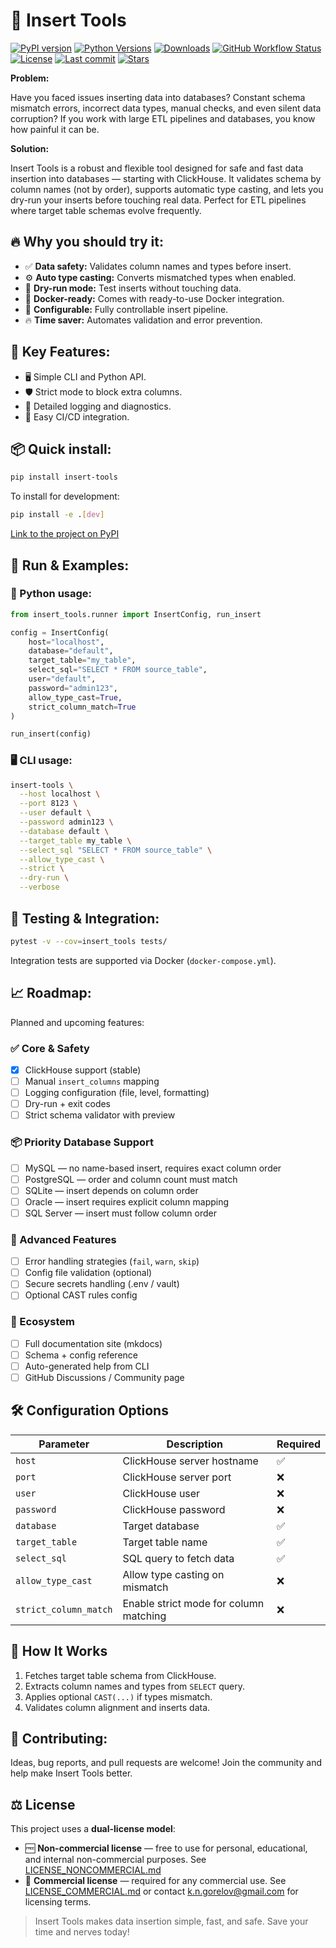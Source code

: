 # 🚀 Insert Tools

[![PyPI version](https://img.shields.io/pypi/v/insert-tools)](https://pypi.org/project/insert-tools/)
[![Python Versions](https://img.shields.io/pypi/pyversions/insert-tools)](https://pypi.org/project/insert-tools/)
[![Downloads](https://img.shields.io/pypi/dm/insert-tools)](https://pypi.org/project/insert-tools/)
[![GitHub Workflow Status](https://img.shields.io/github/actions/workflow/status/castengine/insert-tools/python-ci.yml?branch=main)](https://github.com/castengine/insert-tools/actions)
[![License](https://img.shields.io/github/license/castengine/insert-tools)](https://github.com/castengine/insert-tools/blob/main/LICENSE_NONCOMMERCIAL.md)
[![Last commit](https://img.shields.io/github/last-commit/castengine/insert-tools)](https://github.com/castengine/insert-tools/commits)
[![Stars](https://img.shields.io/github/stars/castengine/insert-tools?style=social)](https://github.com/castengine/insert-tools)

**Problem:**

Have you faced issues inserting data into databases? Constant schema mismatch errors, incorrect data types, manual checks, and even silent data corruption? If you work with large ETL pipelines and databases, you know how painful it can be.

**Solution:**

Insert Tools is a robust and flexible tool designed for safe and fast data insertion into databases — starting with ClickHouse. It validates schema by column names (not by order), supports automatic type casting, and lets you dry-run your inserts before touching real data. Perfect for ETL pipelines where target table schemas evolve frequently.

## 🔥 Why you should try it:

* ✅ **Data safety:** Validates column names and types before insert.
* ⚙️ **Auto type casting:** Converts mismatched types when enabled.
* 🚧 **Dry-run mode:** Test inserts without touching data.
* 🐳 **Docker-ready:** Comes with ready-to-use Docker integration.
* 🔧 **Configurable:** Fully controllable insert pipeline.
* 🔥 **Time saver:** Automates validation and error prevention.

## 🎯 Key Features:

* 🖥️ Simple CLI and Python API.
* 🛡️ Strict mode to block extra columns.
* 📌 Detailed logging and diagnostics.
* 🔄 Easy CI/CD integration.

## 📦 Quick install:

```bash
pip install insert-tools
```

To install for development:

```bash
pip install -e .[dev]
```

[Link to the project on PyPI](https://pypi.org/project/insert-tools/)

## 🚀 Run & Examples:

### 🐍 Python usage:

```python
from insert_tools.runner import InsertConfig, run_insert

config = InsertConfig(
    host="localhost",
    database="default",
    target_table="my_table",
    select_sql="SELECT * FROM source_table",
    user="default",
    password="admin123",
    allow_type_cast=True,
    strict_column_match=True
)

run_insert(config)
```

### 🖥️ CLI usage:

```bash
insert-tools \
  --host localhost \
  --port 8123 \
  --user default \
  --password admin123 \
  --database default \
  --target_table my_table \
  --select_sql "SELECT * FROM source_table" \
  --allow_type_cast \
  --strict \
  --dry-run \
  --verbose
```

## 🧪 Testing & Integration:

```bash
pytest -v --cov=insert_tools tests/
```

Integration tests are supported via Docker (`docker-compose.yml`).

## 📈 Roadmap:

Planned and upcoming features:

### ✅ Core & Safety
- [x] ClickHouse support (stable)
- [ ] Manual `insert_columns` mapping
- [ ] Logging configuration (file, level, formatting)
- [ ] Dry-run + exit codes
- [ ] Strict schema validator with preview

### 📦 Priority Database Support
- [ ] MySQL — no name-based insert, requires exact column order
- [ ] PostgreSQL — order and column count must match
- [ ] SQLite — insert depends on column order
- [ ] Oracle — insert requires explicit column mapping
- [ ] SQL Server — insert must follow column order

### 🧰 Advanced Features
- [ ] Error handling strategies (`fail`, `warn`, `skip`)
- [ ] Config file validation (optional)
- [ ] Secure secrets handling (.env / vault)
- [ ] Optional CAST rules config

### 📘 Ecosystem
- [ ] Full documentation site (mkdocs)
- [ ] Schema + config reference
- [ ] Auto-generated help from CLI
- [ ] GitHub Discussions / Community page

## 🛠️ Configuration Options

| Parameter             | Description                            | Required |
| --------------------- | -------------------------------------- | -------- |
| `host`                | ClickHouse server hostname             | ✅        |
| `port`                | ClickHouse server port                 | ❌        |
| `user`                | ClickHouse user                        | ❌        |
| `password`            | ClickHouse password                    | ❌        |
| `database`            | Target database                        | ✅        |
| `target_table`        | Target table name                      | ✅        |
| `select_sql`          | SQL query to fetch data                | ✅        |
| `allow_type_cast`     | Allow type casting on mismatch         | ❌        |
| `strict_column_match` | Enable strict mode for column matching | ❌        |

## 🧱 How It Works

1. Fetches target table schema from ClickHouse.
2. Extracts column names and types from `SELECT` query.
3. Applies optional `CAST(...)` if types mismatch.
4. Validates column alignment and inserts data.

## 🤝 Contributing:

Ideas, bug reports, and pull requests are welcome! Join the community and help make Insert Tools better.

## ⚖️ License

This project uses a **dual-license model**:

* 🆓 **Non-commercial license** — free to use for personal, educational, and internal non-commercial purposes. See [LICENSE\_NONCOMMERCIAL.md](./LICENSE_NONCOMMERCIAL.md)
* 💼 **Commercial license** — required for any commercial use. See [LICENSE\_COMMERCIAL.md](./LICENSE_COMMERCIAL.md) or contact [k.n.gorelov@gmail.com](mailto:k.n.gorelov@gmail.com) for licensing terms.

> Insert Tools makes data insertion simple, fast, and safe. Save your time and nerves today!
